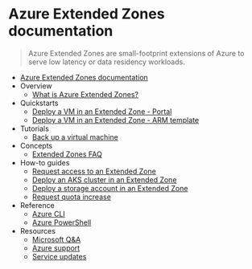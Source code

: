 # Azure Extended Zones documentation
> Azure Extended Zones are small-footprint extensions of Azure to serve low latency or data residency workloads.
  - [Azure Extended Zones documentation](https://learn.microsoft.com/en-us/azure/extended-zones/)
  - Overview
    - [What is Azure Extended Zones?](https://learn.microsoft.com/en-us/azure/extended-zones/overview)
  - Quickstarts
    - [Deploy a VM in an Extended Zone - Portal](https://learn.microsoft.com/en-us/azure/extended-zones/deploy-vm-portal)
    - [Deploy a VM in an Extended Zone - ARM template](https://learn.microsoft.com/en-us/azure/extended-zones/deploy-vm-arm-template)
  - Tutorials
    - [Back up a virtual machine](https://learn.microsoft.com/en-us/azure/extended-zones/backup-virtual-machine)
  - Concepts
    - [Extended Zones FAQ](https://learn.microsoft.com/en-us/azure/extended-zones/faq)
  - How-to guides
    - [Request access to an Extended Zone](https://learn.microsoft.com/en-us/azure/extended-zones/request-access)
    - [Deploy an AKS cluster in an Extended Zone](https://learn.microsoft.com/en-us/azure/extended-zones/deploy-aks-cluster)
    - [Deploy a storage account in an Extended Zone](https://learn.microsoft.com/en-us/azure/extended-zones/create-storage-account)
    - [Request quota increase](https://learn.microsoft.com/en-us/azure/extended-zones/request-quota-increase)
  - Reference
    - [Azure CLI](https://learn.microsoft.com/cli/azure/edge-zones)
    - [Azure PowerShell](https://learn.microsoft.com/powershell/module/az.edgezones)
  - Resources
    - [Microsoft Q&A](https://learn.microsoft.com/answers/tags/133/azure)
    - [Azure support](https://azure.microsoft.com/support/)
    - [Service updates](https://azure.microsoft.com/updates)
